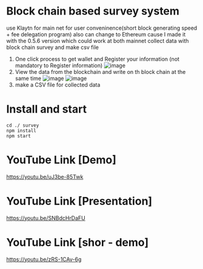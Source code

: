# Block chain based survey system
use Klaytn for main net for user conveninence(short block generating speed + fee delegation program)
also can change to Ethereum cause I made it with the 0.5.6 version which could work at both mainnet
collect data with block chain survey and make csv file 

1. One click process to get wallet and Register your information (not mandatory to Register information)
![image](https://user-images.githubusercontent.com/35443121/81622384-ce11d080-942b-11ea-9cde-1036e7eecd72.png)
2. View the data from the blockchain and write on th block chain at the same time
![image](https://user-images.githubusercontent.com/35443121/81622778-dcacb780-942c-11ea-86a3-206546795cb6.png)
![image](https://user-images.githubusercontent.com/35443121/81623107-a3c11280-942d-11ea-994e-c6605c26c028.png)
3. make a CSV file for collected data



# Install and start
    cd ./ survey
    npm install
    npm start

# YouTube Link [Demo]
https://youtu.be/uJ3be-85Twk

# YouTube Link [Presentation]
https://youtu.be/SNBdcHrDaFU

# YouTube Link [shor - demo]
https://youtu.be/zRS-1CAv-6g